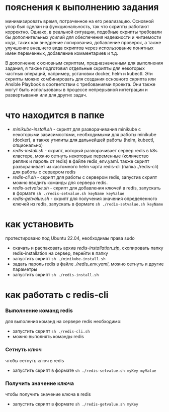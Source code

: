 # пояснения к выполнению задания
минимизировать время, потраченное на его реализацию. Основной упор был сделан на функциональность, так что скрипты работают корректно. Однако, в реальной ситуации, подобные скрипты требовали бы дополнительных усилий для обеспечения надежности и читаемости кода, таких как внедрение логирования, добавление проверок, а также улучшение внешнего вида скриптов через использование понятных имен переменных, добавление комментариев и т.д.

В дополнение к основным скриптам, предназначенным для выполнения задания, я также подготовил отдельные скрипты для некоторых частных операций, например, установки docker, helm и kubectl. Эти скрипты можно комбинировать для создания основного скрипта или Ansible Playbook в соответствии с требованиями проекта. Они также могут быть использованы в процессе непрерывной интеграции и развертывания или для других задач.
# что находится в папке
- *minikube-install.sh* - скрипт для разворачивания minikube с некоторыми зависимостями, необходимыми для работы minikube (docker), а также утилиты для дальнейшей работы (helm, kubectl, опционально)
- *redis-install.sh* - скрипт, который разворачивает сервер redis в k8s кластере, можно сетнуть некоторые переменные (количество реплик и пароль от redis) в файле redis_env.yaml. также скрипт разворачивает из кастомного helm чарта redis-cli (папка ./redis-cli) для работы с сервером redis
- *redis-cli.sh* - скрипт для работы с сервером redis, запустив скрипт можно вводить команды для сервера redis.
- *redis-setvalue.sh* - скрипт для добавления ключей в redis, запускать в формате ``sh ./redis-setvalue.sh keyName keyValue``
- *redis-getvalue.sh* - скрипт для получения значения определенного ключей из redis, запускать в формате ``sh ./redis-setvalue.sh keyName``

# как установить
протестировано под Ubuntu 22.04, необходимы права sudo
- скачать и распаковать архив *redis-installation.zip*, скопировать папку redis-installation на сервер, перейти в папку 
- запустить скрипт ``sh ./minikube-install.sh``
- задать пароль redis в файле *./redis_env.yaml*, можно сетнуть и другие параметры
- запустить скрипт ``sh ./redis-install.sh``

# как работать с redis-cli
### Выполнение команд redis
для выполения команд на сервере redis необходимо:
- запустить скрипт ``sh ./redis-cli.sh``
- можно выполнять команды redis

### Сетнуть ключ
чтобы сетнуть ключ в redis
- запустить скрипт в формате ``sh ./redis-setvalue.sh myKey myValue``
### Получить значение ключа
чтобы получить значение ключа в redis
- запустить скрипт в формате ``sh ./redis-getvalue.sh myKey``

